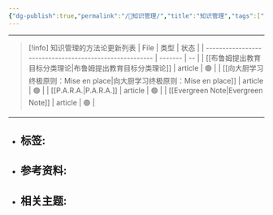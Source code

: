 ```yaml
---
{"dg-publish":true,"permalink":"/🥇知识管理/","title":"知识管理","tags":["🏷"]}
---
```


---
> [!info] 知识管理的方法论更新列表
| File                                                    | 类型      | 状态 |
| ------------------------------------------------------- | ------- | -- |
| [[布鲁姆提出教育目标分类理论\|布鲁姆提出教育目标分类理论]]                     | article | 🟢 |
| [[向大厨学习终极原则：Mise en place\|向大厨学习终极原则：Mise en place]] | article | 🟢 |
| [[P.A.R.A.\|P.A.R.A.]]                               | article | 🟢 |
| [[Evergreen Note\|Evergreen Note]]                   | article | 🟢 |



---
- 标签: 
	- 
- 参考资料:
	- 
- 相关主题:
	- 
